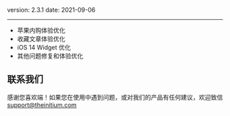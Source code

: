 version: 2.3.1
date: 2021-09-06

---

- 苹果内购体验优化
- 收藏文章体验优化
- iOS 14 Widget 优化
- 其他问题修复和体验优化

## 联系我们

感谢您喜欢端！如果您在使用中遇到问题，或对我们的产品有任何建议，欢迎致信 [support@theinitium.com](mailto:support@theinitium.com)